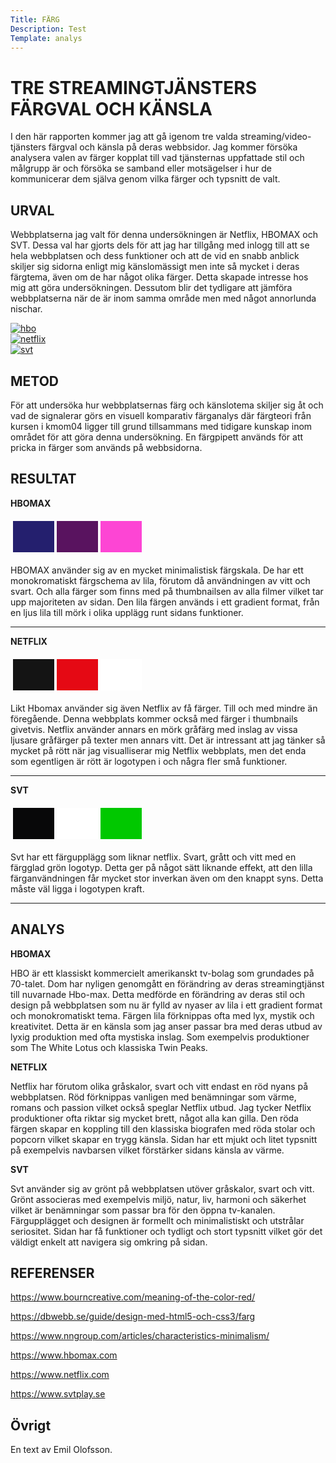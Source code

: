 ```yaml
---
Title: FÄRG
Description: Test 
Template: analys
---
```


# TRE STREAMINGTJÄNSTERS FÄRGVAL OCH KÄNSLA

I den här rapporten kommer jag att gå igenom tre valda streaming/video-tjänsters färgval och känsla på deras webbsidor. Jag kommer försöka analysera valen av färger kopplat till vad tjänsternas uppfattade stil och målgrupp är och försöka se samband eller motsägelser i hur de kommunicerar dem själva genom vilka färger och typsnitt de valt.

URVAL
-----------------------

Webbplatserna jag valt för denna undersökningen är Netflix, HBOMAX och SVT. Dessa val har gjorts dels för att jag har tillgång med inlogg till att se hela webbplatsen och dess funktioner och att de vid en snabb anblick skiljer sig sidorna enligt mig känslomässigt men inte så mycket i deras färgtema, även om de har något olika färger. Detta skapade intresse hos mig att göra undersökningen. Dessutom blir det tydligare att jämföra webbplatserna när de är inom samma område men med något annorlunda nischar. 

<div>
    <a href="%base_url/image/hbo.png" target="_blank"><img
    src="%base_url%/image/hbo.png?h=250&w=500" alt="hbo"></a>
</div>
<div>
    <a href="%base_url/image/netflix.png" target="_blank"><img
    src="%base_url%/image/netflix.png?h=250&w=500" alt="netflix"></a>
</div>
<div>
    <a href="%base_url/image/svt.png" target="_blank"><img
    src="%base_url%/image/svt.png?h=250&w=500" alt="svt"></a>
</div>

METOD
-----------------------

För att undersöka hur webbplatsernas färg och känslotema skiljer sig åt och vad de signalerar görs en visuell komparativ färganalys där färgteori från kursen i kmom04 ligger till grund tillsammans med tidigare kunskap inom området för att göra denna undersökning. En färgpipett används för att pricka in färger som används på webbsidorna.

RESULTAT
-----------------------

__HBOMAX__
<table style="border-spacing: 4px; border-collapse: separate">
<tr>
<td style="height: 50px; width: 50px; background-color: #241f6e">
<td style="height: 50px; width: 50px; background-color: #59135f">
<td style="height: 50px; width: 50px; background-color: #fd45d4">
</tr>
</table>

HBOMAX använder sig av en mycket minimalistisk färgskala. De har ett monokromatiskt färgschema av lila, förutom då användningen av vitt och svart. Och alla färger som finns med på thumbnailsen av alla filmer vilket tar upp majoriteten av sidan. Den lila färgen används i ett gradient format, från en ljus lila till mörk i olika upplägg runt sidans funktioner.

-----------------------

__NETFLIX__
<table style="border-spacing: 4px; border-collapse: separate">
<tr>
<td style="height: 50px; width: 50px; background-color: #141414">
<td style="height: 50px; width: 50px; background-color: #e50914">
<td style="height: 50px; width: 50px; background-color: #ffffff">
</tr>
</table>

Likt Hbomax använder sig även Netflix av få färger. Till och med mindre än föregående. Denna webbplats kommer också med färger i thumbnails givetvis. Netflix använder annars en mörk gråfärg med inslag av vissa ljusare gråfärger på texter men annars vitt. Det är intressant att jag tänker så mycket på rött när jag visualliserar mig Netflix webbplats, men det enda som egentligen är rött är logotypen i och några fler små funktioner.

-----------------------

__SVT__
<table style="border-spacing: 4px; border-collapse: separate">
<tr>
<td style="height: 50px; width: 50px; background-color: #080809">
<td style="height: 50px; width: 50px; background-color: #ffffff">
<td style="height: 50px; width: 50px; background-color: #01c800">
</tr>
</table>

Svt har ett färgupplägg som liknar netflix. Svart, grått och vitt med en färgglad grön logotyp. Detta ger på något sätt liknande effekt, att den lilla färganvändningen får mycket stor inverkan även om den knappt syns. Detta måste väl ligga i logotypen kraft.

-----------------------

ANALYS
-----------------------

__HBOMAX__

HBO är ett klassiskt kommercielt amerikanskt tv-bolag som grundades på 70-talet. Dom har nyligen genomgått en förändring av deras streamingtjänst till nuvarnade Hbo-max. Detta medförde en förändring av deras stil och design på webbplatsen som nu är fylld av nyaser av lila i ett gradient format och monokromatiskt tema. Färgen lila förknippas ofta med lyx, mystik och kreativitet. Detta är en känsla som jag anser passar bra med deras utbud av lyxig produktion med ofta mystiska inslag. Som exempelvis produktioner som The White Lotus och klassiska Twin Peaks.

__NETFLIX__

Netflix har förutom olika gråskalor, svart och vitt endast en röd nyans på webbplatsen. Röd förknippas vanligen med benämningar som värme, romans och passion vilket också speglar Netflix utbud. Jag tycker Netflix produktioner ofta riktar sig mycket brett, något alla kan gilla. Den röda färgen skapar en koppling till den klassiska biografen med röda stolar och popcorn vilket skapar en trygg känsla. Sidan har ett mjukt och litet typsnitt på exempelvis navbarsen vilket förstärker sidans känsla av värme.

__SVT__

Svt använder sig av grönt på webbplatsen utöver gråskalor, svart och vitt. Grönt associeras med exempelvis miljö, natur, liv, harmoni och säkerhet vilket är benämningar som passar bra för den öppna tv-kanalen. Färgupplägget och designen är formellt och minimalistiskt och utstrålar seriositet. Sidan har få funktioner och tydligt och stort typsnitt vilket gör det väldigt enkelt att navigera sig omkring på sidan.

REFERENSER
-----------------------

https://www.bourncreative.com/meaning-of-the-color-red/

https://dbwebb.se/guide/design-med-html5-och-css3/farg

https://www.nngroup.com/articles/characteristics-minimalism/

https://www.hbomax.com

https://www.netflix.com

https://www.svtplay.se


Övrigt
-----------------------

En text av Emil Olofsson.